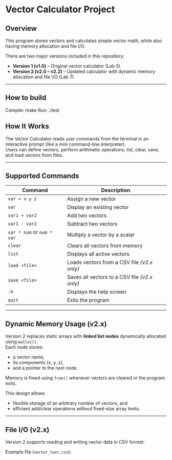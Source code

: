 # Vector Calculator Project

## Overview
This program stores vectors and calculates simple vector math, while also having memory allocation and file I/O. 

There are two major versions included in this repository:

- **Version 1 (v1.0)** – Original vector calculator (Lab 5)
- **Version 2 (v2.0 – v2.2)** – Updated calculator with dynamic memory allocation and file I/O (Lab 7)

---

## How to build
Compile: make
Run: ./test

## How It Works
The Vector Calculator reads user commands from the terminal in an interactive prompt (like a mini command-line interpreter).  
Users can define vectors, perform arithmetic operations, list, clear, save, and load vectors from files.


---

## Supported Commands

| Command | Description |
|----------|-------------|
| `var = x y z` | Assign a new vector |
| `var` | Display an existing vector |
| `var1 + var2` | Add two vectors |
| `var1 - var2` | Subtract two vectors |
| `var * num` or `num * var` | Multiply a vector by a scalar |
| `clear` | Clears all vectors from memory |
| `list` | Displays all active vectors |
| `load <file>` | Loads vectors from a CSV file *(v2.x only)* |
| `save <file>` | Saves all vectors to a CSV file *(v2.x only)* |
| `-h` | Displays the help screen |
| `quit` | Exits the program |

---

## Dynamic Memory Usage (v2.x)
Version 2 replaces static arrays with **linked list nodes** dynamically allocated using `malloc()`.  
Each node stores:
- a vector name,
- its components (x, y, z),
- and a pointer to the next node.

Memory is freed using `free()` whenever vectors are cleared or the program exits.

This design allows:
- flexible storage of an arbitrary number of vectors, and  
- efficient add/clear operations without fixed-size array limits.

---

## File I/O (v2.x)
Version 2 supports reading and writing vector data in CSV format:

Example file (`vector_test.csv`):


